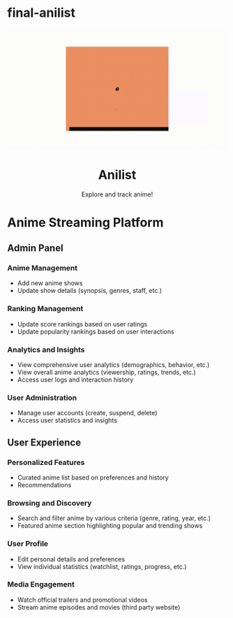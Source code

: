 # final-anilist

<div align="center">
  <img width="600" src="./anilist.gif"/>
</div>
<h1 align="center">Anilist</h1>
<p align="center">Explore and track anime!</p>
<div align="center">
</div>

# Anime Streaming Platform

## Admin Panel

### Anime Management
- Add new anime shows
- Update show details (synopsis, genres, staff, etc.)

### Ranking Management
- Update score rankings based on user ratings
- Update popularity rankings based on user interactions

### Analytics and Insights
- View comprehensive user analytics (demographics, behavior, etc.)
- View overall anime analytics (viewership, ratings, trends, etc.)
- Access user logs and interaction history

### User Administration
- Manage user accounts (create, suspend, delete)
- Access user statistics and insights

## User Experience

### Personalized Features
- Curated anime list based on preferences and history
- Recommendations

### Browsing and Discovery
- Search and filter anime by various criteria (genre, rating, year, etc.)
- Featured anime section highlighting popular and trending shows

### User Profile
- Edit personal details and preferences
- View individual statistics (watchlist, ratings, progress, etc.)

### Media Engagement
- Watch official trailers and promotional videos
- Stream anime episodes and movies (third party website)

